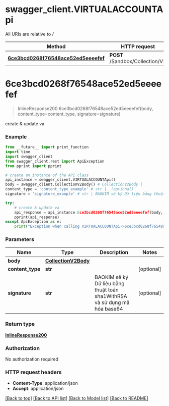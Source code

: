 # swagger_client.VIRTUALACCOUNTApi

All URIs are relative to */*

Method | HTTP request | Description
------------- | ------------- | -------------
[**6ce3bcd0268f76548ace52ed5eeeefef**](VIRTUALACCOUNTApi.md#6ce3bcd0268f76548ace52ed5eeeefef) | **POST** /Sandbox/Collection/V2 | create &amp; update va

# **6ce3bcd0268f76548ace52ed5eeeefef**
> InlineResponse200 6ce3bcd0268f76548ace52ed5eeeefef(body, content_type=content_type, signature=signature)

create & update va

### Example
```python
from __future__ import print_function
import time
import swagger_client
from swagger_client.rest import ApiException
from pprint import pprint

# create an instance of the API class
api_instance = swagger_client.VIRTUALACCOUNTApi()
body = swagger_client.CollectionV2Body() # CollectionV2Body | 
content_type = 'content_type_example' # str |  (optional)
signature = 'signature_example' # str | BAOKIM sẽ ký Dữ liệu bằng thuật toán sha1WithRSA và sử dụng mã hóa base64 (optional)

try:
    # create & update va
    api_response = api_instance.6ce3bcd0268f76548ace52ed5eeeefef(body, content_type=content_type, signature=signature)
    pprint(api_response)
except ApiException as e:
    print("Exception when calling VIRTUALACCOUNTApi->6ce3bcd0268f76548ace52ed5eeeefef: %s\n" % e)
```

### Parameters

Name | Type | Description  | Notes
------------- | ------------- | ------------- | -------------
 **body** | [**CollectionV2Body**](CollectionV2Body.md)|  | 
 **content_type** | **str**|  | [optional] 
 **signature** | **str**| BAOKIM sẽ ký Dữ liệu bằng thuật toán sha1WithRSA và sử dụng mã hóa base64 | [optional] 

### Return type

[**InlineResponse200**](InlineResponse200.md)

### Authorization

No authorization required

### HTTP request headers

 - **Content-Type**: application/json
 - **Accept**: application/json

[[Back to top]](#) [[Back to API list]](../README.md#documentation-for-api-endpoints) [[Back to Model list]](../README.md#documentation-for-models) [[Back to README]](../README.md)


